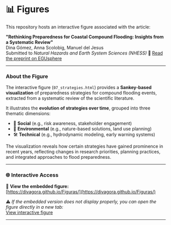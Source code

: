 # 📊 Figures

This repository hosts an interactive figure associated with the article:

**"Rethinking Preparedness for Coastal Compound Flooding: Insights from a Systematic Review"**  
 Dina Gómez, Anna Scolobig, Manuel del Jesus  
Submitted to *Natural Hazards and Earth System Sciences (NHESS)*
🔗 [Read the preprint on EGUsphere](https://egusphere.copernicus.org/preprints/2025/egusphere-2025-262/)

---

###  About the Figure

The interactive figure (`07_strategies.html`) provides a **Sankey-based visualization** of preparedness strategies for compound flooding events, extracted from a systematic review of the scientific literature.

It illustrates the **evolution of strategies over time**, grouped into three thematic dimensions:

- 🧠 **Social** (e.g., risk awareness, stakeholder engagement)  
- 🌿 **Environmental** (e.g., nature-based solutions, land use planning)  
- 🛠️ **Technical** (e.g., hydrodynamic modeling, early warning systems)

The visualization reveals how certain strategies have gained prominence in recent years, reflecting changes in research priorities, planning practices, and integrated approaches to flood preparedness.

---

### 🌐 Interactive Access

🔗 **View the embedded figure:**  
[https://divagora.github.io/Figuras/](https://divagora.github.io/Figuras/)

⚠️ *If the embedded version does not display properly, you can open the figure directly in a new tab:*  
[View interactive figure](https://divagora.github.io/Figuras/07_strategies.html)

---

